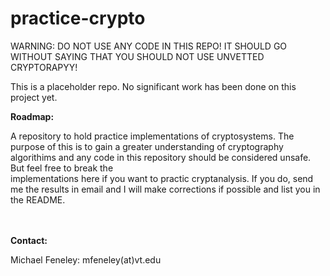 # practice-crypto

WARNING: DO NOT USE ANY CODE IN THIS REPO! IT SHOULD GO WITHOUT SAYING THAT YOU SHOULD NOT USE UNVETTED CRYPTORAPYY!

This is a placeholder repo. No significant work has been done on this project yet.

<b>Roadmap:</b>
    
A repository to hold practice implementations of cryptosystems. The purpose of this is to gain a greater understanding of 
cryptography algorithims and any code in this repository should be considered unsafe. But feel free to break the  
implementations here if you want to practic cryptanalysis. If you do, send me the results in email and I will make corrections 
if possible and list you in the README.


<br>
<br>
<b>Contact:</b>

Michael Feneley: mfeneley(at)vt.edu
